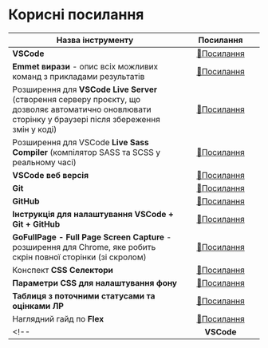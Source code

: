 # Корисні посилання

|       Назва інструменту         |      &nbsp;&nbsp;&nbsp;&nbsp;&nbsp;&nbsp;Посилання&nbsp;&nbsp;&nbsp;&nbsp;&nbsp;&nbsp;      |
|-----------------|:----:|
| **VSCode** |  [🔗Посилання](https://code.visualstudio.com/) |
| **Emmet вирази** - опис всіх можливих команд з прикладами результатів |    [🔗Посилання](https://docs.emmet.io/cheat-sheet/)   |
| Розширення для **VSCode Live Server**  (створення серверу проєкту, що дозволяє автоматично оновлювати сторінку у браузері після збереження змін у коді) |    [🔗Посилання](https://marketplace.visualstudio.com/items?itemName=ritwickdey.LiveServer)   |
| Розширення для VSCode **Live Sass Compiler** (компілятор SASS та SCSS у реальному часі) | [🔗Посилання](https://marketplace.visualstudio.com/items?itemName=glenn2223.live-sass) |
| **VSCode веб версія** |    [🔗Посилання](https://vscode.dev/)   |
| **Git** |    [🔗Посилання](https://git-scm.com/)   |
| **GitHub** |    [🔗Посилання](https://github.com/)   |
| **Інструкція для налаштування VSCode + Git + GitHub** |    [🔗Посилання](https://github.com/steminist-ua/dstu/blob/master/settings-vscode-github/settings-vscode-github.md)   |
| **GoFullPage - Full Page Screen Capture** - розширення для Chrome, яке робить скрін повної сторінки (зі скролом) |    [🔗Посилання](https://chrome.google.com/webstore/detail/gofullpage-full-page-scre/fdpohaocaechififmbbbbbknoalclacl)   |
| Конспект **CSS Селектори** |     [🔗Посилання](https://github.com/steminist-ua/dstu/tree/master/pzs/internet_programming/selectors.md)   |
| **Параметри CSS для налаштування фону** |    [🔗Посилання](https://github.com/steminist-ua/dstu/tree/master/pzs/internet_programming/background.md)   |
| **Таблиця з поточними статусами та оцінками ЛР** |    [🔗Посилання](https://docs.google.com/spreadsheets/d/16mC2fxsnQef4K7MC83gZLT4QP92_9VwixtKNFq3-bKY/edit?usp=sharing)   |
| Наглядний гайд по **Flex** |     [🔗Посилання](https://css-tricks.com/snippets/css/a-guide-to-flexbox/)   |
<!-- | **VSCode** |    centered   | -->
